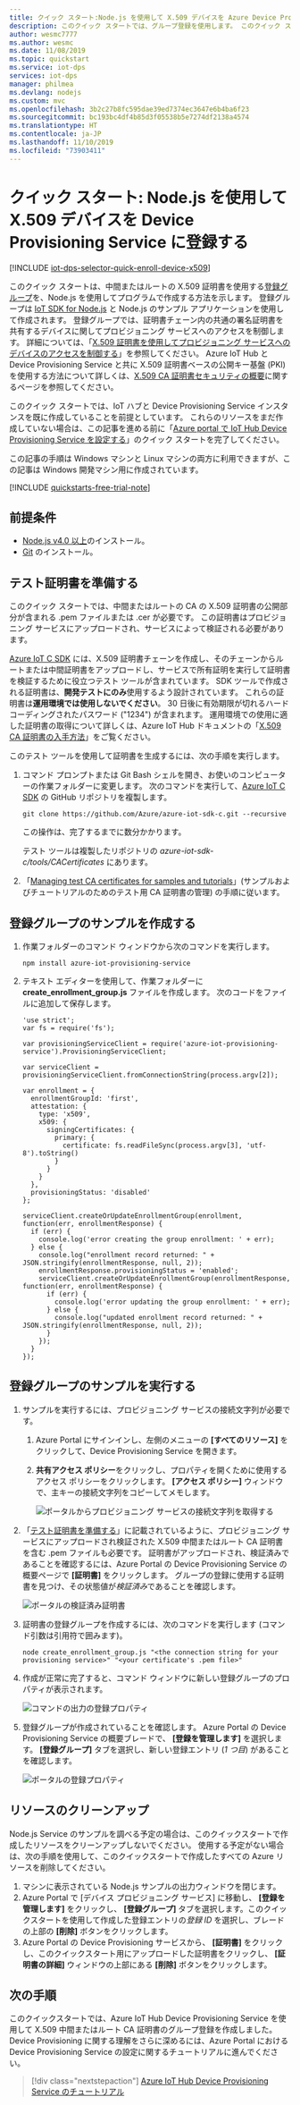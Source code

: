 ```yaml
---
title: クイック スタート:Node.js を使用して X.509 デバイスを Azure Device Provisioning Service に登録する方法
description: このクイック スタートでは、グループ登録を使用します。 このクイック スタートでは、Node.js Service SDK を使用して X.509 デバイスを Azure IoT Hub Device Provisioning Service に登録します
author: wesmc7777
ms.author: wesmc
ms.date: 11/08/2019
ms.topic: quickstart
ms.service: iot-dps
services: iot-dps
manager: philmea
ms.devlang: nodejs
ms.custom: mvc
ms.openlocfilehash: 3b2c27b8fc595dae39ed7374ec3647e6b4ba6f23
ms.sourcegitcommit: bc193bc4df4b85d3f05538b5e7274df2138a4574
ms.translationtype: HT
ms.contentlocale: ja-JP
ms.lasthandoff: 11/10/2019
ms.locfileid: "73903411"
---
```

# <a name="quickstart-enroll-x509-devices-to-the-device-provisioning-service-using-nodejs"></a>クイック スタート: Node.js を使用して X.509 デバイスを Device Provisioning Service に登録する

[!INCLUDE [iot-dps-selector-quick-enroll-device-x509](../../includes/iot-dps-selector-quick-enroll-device-x509.md)]

このクイック スタートは、中間またはルートの X.509 証明書を使用する[登録グループ](concepts-service.md#enrollment-group)を、Node.js を使用してプログラムで作成する方法を示します。 登録グループは [IoT SDK for Node.js](https://github.com/Azure/azure-iot-sdk-node) と Node.js のサンプル アプリケーションを使用して作成されます。 登録グループでは、証明書チェーン内の共通の署名証明書を共有するデバイスに関してプロビジョニング サービスへのアクセスを制御します。 詳細については、「[X.509 証明書を使用してプロビジョニング サービスへのデバイスのアクセスを制御する](./concepts-security.md#controlling-device-access-to-the-provisioning-service-with-x509-certificates)」を参照してください。 Azure IoT Hub と Device Provisioning Service と共に X.509 証明書ベースの公開キー基盤 (PKI) を使用する方法について詳しくは、[X.509 CA 証明書セキュリティの概要](https://docs.microsoft.com/azure/iot-hub/iot-hub-x509ca-overview)に関するページを参照してください。 

このクイック スタートでは、IoT ハブと Device Provisioning Service インスタンスを既に作成していることを前提としています。 これらのリソースをまだ作成していない場合は、この記事を進める前に「[Azure portal で IoT Hub Device Provisioning Service を設定する](./quick-setup-auto-provision.md)」のクイック スタートを完了してください。

この記事の手順は Windows マシンと Linux マシンの両方に利用できますが、この記事は Windows 開発マシン用に作成されています。

[!INCLUDE [quickstarts-free-trial-note](../../includes/quickstarts-free-trial-note.md)]


## <a name="prerequisites"></a>前提条件

- [Node.js v4.0 以上](https://nodejs.org)のインストール。
- [Git](https://git-scm.com/download/) のインストール。


## <a name="prepare-test-certificates"></a>テスト証明書を準備する

このクイック スタートでは、中間またはルートの CA の X.509 証明書の公開部分が含まれる .pem ファイルまたは .cer が必要です。 この証明書はプロビジョニング サービスにアップロードされ、サービスによって検証される必要があります。 

[Azure IoT C SDK](https://github.com/Azure/azure-iot-sdk-c) には、X.509 証明書チェーンを作成し、そのチェーンからルートまたは中間証明書をアップロードし、サービスで所有証明を実行して証明書を検証するために役立つテスト ツールが含まれています。 SDK ツールで作成される証明書は、**開発テストにのみ**使用するよう設計されています。 これらの証明書は**運用環境では使用しないでください**。 30 日後に有効期限が切れるハード コーディングされたパスワード ("1234") が含まれます。 運用環境での使用に適した証明書の取得について詳しくは、Azure IoT Hub ドキュメントの「[X.509 CA 証明書の入手方法](https://docs.microsoft.com/azure/iot-hub/iot-hub-x509ca-overview#how-to-get-an-x509-ca-certificate)」をご覧ください。

このテスト ツールを使用して証明書を生成するには、次の手順を実行します。 
 
1. コマンド プロンプトまたは Git Bash シェルを開き、お使いのコンピューターの作業フォルダーに変更します。 次のコマンドを実行して、[Azure IoT C SDK](https://github.com/Azure/azure-iot-sdk-c) の GitHub リポジトリを複製します。
    
   ```cmd/sh
   git clone https://github.com/Azure/azure-iot-sdk-c.git --recursive
   ```

   この操作は、完了するまでに数分かかります。

   テスト ツールは複製したリポジトリの *azure-iot-sdk-c/tools/CACertificates* にあります。    

2. 「[Managing test CA certificates for samples and tutorials](https://github.com/Azure/azure-iot-sdk-c/blob/master/tools/CACertificates/CACertificateOverview.md)」(サンプルおよびチュートリアルのためのテスト用 CA 証明書の管理) の手順に従います。 



## <a name="create-the-enrollment-group-sample"></a>登録グループのサンプルを作成する 

 
1. 作業フォルダーのコマンド ウィンドウから次のコマンドを実行します。
  
     ```cmd\sh
     npm install azure-iot-provisioning-service
     ```  

2. テキスト エディターを使用して、作業フォルダーに **create_enrollment_group.js** ファイルを作成します。 次のコードをファイルに追加して保存します。

    ```
    'use strict';
    var fs = require('fs');

    var provisioningServiceClient = require('azure-iot-provisioning-service').ProvisioningServiceClient;

    var serviceClient = provisioningServiceClient.fromConnectionString(process.argv[2]);

    var enrollment = {
      enrollmentGroupId: 'first',
      attestation: {
        type: 'x509',
        x509: {
          signingCertificates: {
            primary: {
              certificate: fs.readFileSync(process.argv[3], 'utf-8').toString()
            }
          }
        }
      },
      provisioningStatus: 'disabled'
    };

    serviceClient.createOrUpdateEnrollmentGroup(enrollment, function(err, enrollmentResponse) {
      if (err) {
        console.log('error creating the group enrollment: ' + err);
      } else {
        console.log("enrollment record returned: " + JSON.stringify(enrollmentResponse, null, 2));
        enrollmentResponse.provisioningStatus = 'enabled';
        serviceClient.createOrUpdateEnrollmentGroup(enrollmentResponse, function(err, enrollmentResponse) {
          if (err) {
            console.log('error updating the group enrollment: ' + err);
          } else {
            console.log("updated enrollment record returned: " + JSON.stringify(enrollmentResponse, null, 2));
          }
        });
      }
    });
    ```

## <a name="run-the-enrollment-group-sample"></a>登録グループのサンプルを実行する
 
1. サンプルを実行するには、プロビジョニング サービスの接続文字列が必要です。 
    1. Azure Portal にサインインし、左側のメニューの **[すべてのリソース]** をクリックして、Device Provisioning Service を開きます。 
    2. **共有アクセス ポリシー**をクリックし、プロパティを開くために使用するアクセス ポリシーをクリックします。 **[アクセス ポリシー]** ウィンドウで、主キーの接続文字列をコピーしてメモします。 

       ![ポータルからプロビジョニング サービスの接続文字列を取得する](./media/quick-enroll-device-x509-node/get-service-connection-string.png) 


3. 「[テスト証明書を準備する](quick-enroll-device-x509-node.md#prepare-test-certificates)」に記載されているように、プロビジョニング サービスにアップロードされ検証された X.509 中間またはルート CA 証明書を含む .pem ファイルも必要です。 証明書がアップロードされ、検証済みであることを確認するには、Azure Portal の Device Provisioning Service の概要ページで **[証明書]** をクリックします。 グループの登録に使用する証明書を見つけ、その状態値が*検証済み*であることを確認します。

    ![ポータルの検証済み証明書](./media/quick-enroll-device-x509-node/verify-certificate.png) 

1. 証明書の登録グループを作成するには、次のコマンドを実行します (コマンド引数は引用符で囲みます)。
 
     ```cmd\sh
     node create_enrollment_group.js "<the connection string for your provisioning service>" "<your certificate's .pem file>"
     ```
 
3. 作成が正常に完了すると、コマンド ウィンドウに新しい登録グループのプロパティが表示されます。

    ![コマンドの出力の登録プロパティ](./media/quick-enroll-device-x509-node/sample-output.png) 

4. 登録グループが作成されていることを確認します。 Azure Portal の Device Provisioning Service の概要ブレードで、 **[登録を管理します]** を選択します。 **[登録グループ]** タブを選択し、新しい登録エントリ (*1 つ目*) があることを確認します。

    ![ポータルの登録プロパティ](./media/quick-enroll-device-x509-node/verify-enrollment-portal.png) 
 
## <a name="clean-up-resources"></a>リソースのクリーンアップ
Node.js Service のサンプルを調べる予定の場合は、このクイックスタートで作成したリソースをクリーンアップしないでください。 使用する予定がない場合は、次の手順を使用して、このクイックスタートで作成したすべての Azure リソースを削除してください。
 
1. マシンに表示されている Node.js サンプルの出力ウィンドウを閉じます。
2. Azure Portal で [デバイス プロビジョニング サービス] に移動し、 **[登録を管理します]** をクリックし、 **[登録グループ]** タブを選択します。このクイックスタートを使用して作成した登録エントリの*登録 ID* を選択し、ブレードの上部の **[削除]** ボタンをクリックします。  
3. Azure Portal の Device Provisioning サービスから、 **[証明書]** をクリックし、このクイックスタート用にアップロードした証明書をクリックし、 **[証明書の詳細]** ウィンドウの上部にある **[削除]** ボタンをクリックします。  
 
## <a name="next-steps"></a>次の手順
このクイックスタートでは、Azure IoT Hub Device Provisioning Service を使用して X.509 中間またはルート CA 証明書のグループ登録を作成しました。 Device Provisioning に関する理解をさらに深めるには、Azure Portal における Device Provisioning Service の設定に関するチュートリアルに進んでください。 
 
> [!div class="nextstepaction"]
> [Azure IoT Hub Device Provisioning Service のチュートリアル](./tutorial-set-up-cloud.md)